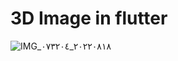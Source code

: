 # 3D Image in flutter


![IMG_٢٠٢٢٠٨١٨_٠٧٣٢٠٤](https://user-images.githubusercontent.com/83677577/185305922-9bd25d8a-9968-4e3d-9b04-4515afafe271.png)

